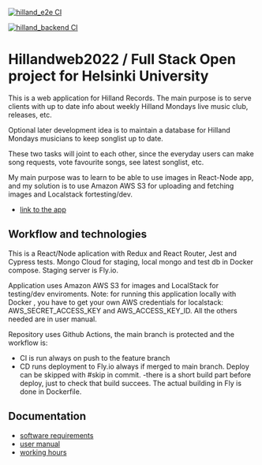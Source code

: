 
[![hilland_e2e CI](https://github.com/Doubleneck/Hillandweb2022/actions/workflows/e2e.yml/badge.svg)](https://github.com/Doubleneck/Hillandweb2022/actions/workflows/e2e.yml)

[![hilland_backend CI](https://github.com/Doubleneck/Hillandweb2022/actions/workflows/hilland_backend.yml/badge.svg)](https://github.com/Doubleneck/Hillandweb2022/actions/workflows/hilland_backend.yml)
# Hillandweb2022 / Full Stack Open project for Helsinki University

This is a web application for Hilland Records. The main purpose is to serve clients with up to date info about weekly Hilland Mondays live music club, releases, etc.

Optional later development idea is to maintain a database for Hilland Mondays musicians to keep songlist up to date.

These two tasks will joint to each other, since the everyday users can make song requests, vote favourite songs, see latest songlist, etc.

My main purpose was to learn to be able to use images in React-Node app, and my solution is to use Amazon AWS S3 for uploading and fetching images and Localstack fortesting/dev.


- [link to the app](https://www.hillandrecords.com)


## Workflow and technologies

This is a React/Node aplication with Redux and React Router, Jest and Cypress tests. Mongo Cloud for staging, local mongo and test db in Docker compose. Staging server is Fly.io.

Application uses Amazon AWS S3 for images and LocalStack for testing/dev enviroments. 
Note: for running this application locally with Docker , you have to get your own AWS credentials for localstack: AWS_SECRET_ACCESS_KEY and AWS_ACCESS_KEY_ID.
All the others needed are in user manual.

Repository uses Github Actions, the main branch is protected and the workflow is:
- CI is run always on push to the feature branch
- CD runs deployment to Fly.io always if merged to main branch. Deploy can be skipped with #skip in commit.
   -there is a short build part before deploy, just to check that build succees. The actual building in Fly is done in Dockerfile.


## Documentation

- [software requirements](https://github.com/Doubleneck/Hillandweb2022/blob/main/documents/requirements_specification.MD)  
- [user manual ](https://github.com/Doubleneck/Hillandweb2022/blob/main/documents/user_manual.MD)  
- [working hours ](https://github.com/Doubleneck/Hillandweb2022/blob/main/documents/working_hours_record.MD)  
